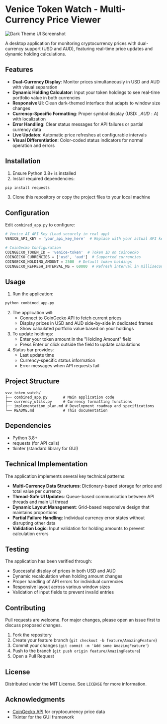 # Venice Token Watch - Multi-Currency Price Viewer

![Dark Theme UI Screenshot](screenshot.png)

A desktop application for monitoring cryptocurrency prices with dual-currency support (USD and AUD), featuring real-time price updates and dynamic holding calculations.

## Features

- **Dual-Currency Display**: Monitor prices simultaneously in USD and AUD with visual separation
- **Dynamic Holding Calculator**: Input your token holdings to see real-time portfolio value in both currencies
- **Responsive UI**: Clean dark-themed interface that adapts to window size changes
- **Currency-Specific Formatting**: Proper symbol display (USD: $, AUD: A$) with localization
- **Error Handling**: Clear status messages for API failures or partial currency data
- **Live Updates**: Automatic price refreshes at configurable intervals
- **Visual Differentiation**: Color-coded status indicators for normal operation and errors

## Installation

1. Ensure Python 3.8+ is installed
2. Install required dependencies:
```bash
pip install requests
```
3. Clone this repository or copy the project files to your local machine

## Configuration

Edit `combined_app.py` to configure:

```python
# Venice AI API Key (Load securely in real app)
VENICE_API_KEY = 'your_api_key_here'  # Replace with your actual API key

# CoinGecko Configuration
COINGECKO_TOKEN_ID = 'venice-token'  # Token ID on CoinGecko
COINGECKO_CURRENCIES = ['usd', 'aud']  # Supported currencies
COINGECKO_HOLDING_AMOUNT = 2500  # Default token holdings
COINGECKO_REFRESH_INTERVAL_MS = 60000  # Refresh interval in milliseconds (60 seconds)
```

## Usage

1. Run the application:
```bash
python combined_app.py
```
2. The application will:
   - Connect to CoinGecko API to fetch current prices
   - Display prices in USD and AUD side-by-side in dedicated frames
   - Show calculated portfolio value based on your holdings
3. To update holdings:
   - Enter your token amount in the "Holding Amount" field
   - Press Enter or click outside the field to update calculations
4. Status bar provides:
   - Last update time
   - Currency-specific status information
   - Error messages when API requests fail

## Project Structure

```
vvv_token_watch/
├── combined_app.py       # Main application code
├── currency_utils.py     # Currency formatting functions
├── implementation_plan.md # Development roadmap and specifications
└── README.md             # This documentation
```

## Dependencies

- Python 3.8+
- requests (for API calls)
- tkinter (standard library for GUI)

## Technical Implementation

The application implements several key technical patterns:

- **Multi-Currency Data Structures**: Dictionary-based storage for price and total value per currency
- **Thread-Safe UI Updates**: Queue-based communication between API threads and main UI thread
- **Dynamic Layout Management**: Grid-based responsive design that maintains proportions
- **Partial Failure Handling**: Individual currency error states without disrupting other data
- **Validation Logic**: Input validation for holding amounts to prevent calculation errors

## Testing

The application has been verified through:
- Successful display of prices in both USD and AUD
- Dynamic recalculation when holding amount changes
- Proper handling of API errors for individual currencies
- Responsive layout across various window sizes
- Validation of input fields to prevent invalid entries

## Contributing

Pull requests are welcome. For major changes, please open an issue first to discuss proposed changes.

1. Fork the repository
2. Create your feature branch (`git checkout -b feature/AmazingFeature`)
3. Commit your changes (`git commit -m 'Add some AmazingFeature'`)
4. Push to the branch (`git push origin feature/AmazingFeature`)
5. Open a Pull Request

## License

Distributed under the MIT License. See `LICENSE` for more information.

## Acknowledgments

- [CoinGecko API](https://www.coingecko.com/en/api) for cryptocurrency price data
- Tkinter for the GUI framework
